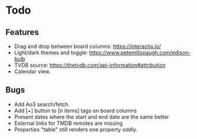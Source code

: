 Todo
====

Features
--------

- Drag and drop between board columns: https://interactjs.io/
- Light/dark themes and toggle: https://www.petemillspaugh.com/edison-bulb
- TVDB source: https://thetvdb.com/api-information#attribution
- Calendar view.

Bugs
----

* Add Ao3 search/fetch.
* Add [+] button to [n items] tags on board columns
* Present dates where the start and end date are the same better
* External links for TMDB remotes are missing
* Properties "table" still renders one property oddly.
